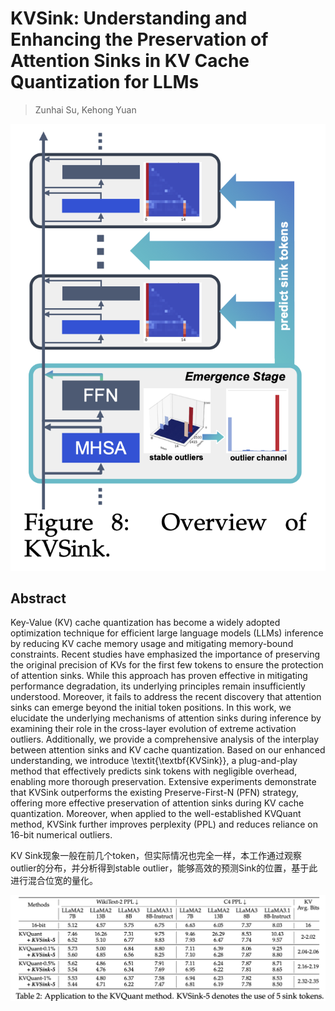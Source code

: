 # KVSink: Understanding and Enhancing the Preservation of Attention Sinks in KV Cache Quantization for LLMs

> Zunhai Su, Kehong Yuan

<p align="center">
<img src="fig8.png" width="600" title="blank">
</p>

## Abstract

Key-Value (KV) cache quantization has become a widely adopted optimization
technique for efficient large language models (LLMs) inference by reducing KV
cache memory usage and mitigating memory-bound constraints. Recent studies have
emphasized the importance of preserving the original precision of KVs for the
first few tokens to ensure the protection of attention sinks. While this
approach has proven effective in mitigating performance degradation, its
underlying principles remain insufficiently understood. Moreover, it fails to
address the recent discovery that attention sinks can emerge beyond the initial
token positions. In this work, we elucidate the underlying mechanisms of
attention sinks during inference by examining their role in the cross-layer
evolution of extreme activation outliers. Additionally, we provide a
comprehensive analysis of the interplay between attention sinks and KV cache
quantization. Based on our enhanced understanding, we introduce
\textit{\textbf{KVSink}}, a plug-and-play method that effectively predicts sink
tokens with negligible overhead, enabling more thorough preservation. Extensive
experiments demonstrate that KVSink outperforms the existing Preserve-First-N
(PFN) strategy, offering more effective preservation of attention sinks during
KV cache quantization. Moreover, when applied to the well-established KVQuant
method, KVSink further improves perplexity (PPL) and reduces reliance on 16-bit
numerical outliers.

KV Sink现象一般在前几个token，但实际情况也完全一样，本工作通过观察outlier的分布，并分析得到stable outlier，能够高效的预测Sink的位置，基于此进行混合位宽的量化。

<p align="center">
<img src="tab2.png" width="600" title="blank">
</p>
